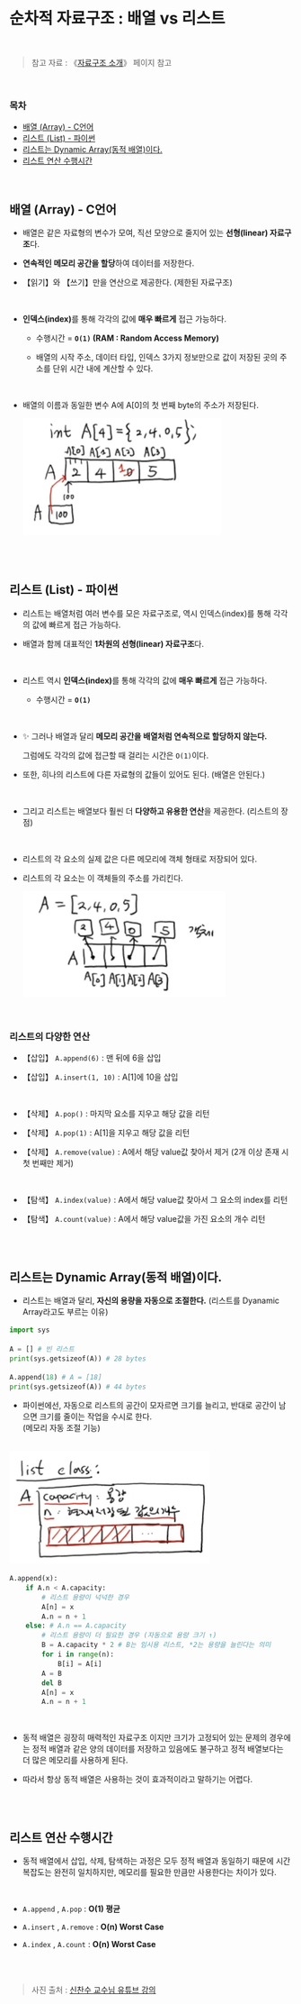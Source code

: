 # 순차적 자료구조 : 배열 vs 리스트

<br/>

> 참고 자료 : 《<a href="https://github.com/SangYoonLee1231/TIL/blob/main/DataStructure/data_structure_introduction.md">자료구조 소개</a>》 페이지 참고

<br/>

### 목차

- <a href="">배열 (Array) - C언어</a>
- <a href="">리스트 (List) - 파이썬</a>
- <a href="">리스트는 Dynamic Array(동적 배열)이다.</a>
- <a href="">리스트 연산 수행시간</a>

<br/>

## 배열 (Array) - C언어

- 배열은 같은 자료형의 변수가 모여, 직선 모양으로 줄지어 있는 <strong>선형(linear) 자료구조</strong>다.

- <strong>연속적인 메모리 공간을 할당</strong>하여 데이터를 저장한다.

- 【읽기】와 【쓰기】만을 연산으로 제공한다. (제한된 자료구조)

<br/>

- <strong>인덱스(index)</strong>를 통해 각각의 값에 <strong>매우 빠르게</strong> 접근 가능하다.

  - 수행시간 = <strong><code>O(1)</code> (RAM : Random Access Memory)</strong>

  - 배열의 시작 주소, 데이터 타입, 인덱스 3가지 정보만으로 값이 저장된 곳의 주소를 단위 시간 내에 계산할 수 있다.

<br/>

- 배열의 이름과 동일한 변수 A에 A[0]의 첫 번째 byte의 주소가 저장된다.

  <img src="img/array1.png">

<br/><br/>

## 리스트 (List) - 파이썬

- 리스트는 배열처럼 여러 변수를 모은 자료구조로, 역시 인덱스(index)를 통해 각각의 값에 빠르게 접근 가능하다.

- 배열과 함께 대표적인 <strong>1차원의 선형(linear) 자료구조</strong>다.

<br/>

- 리스트 역시 <strong>인덱스(index)</strong>를 통해 각각의 값에 <strong>매우 빠르게</strong> 접근 가능하다.

  - 수행시간 = <strong><code>O(1)</code> </strong>

<br/>

- ✨ 그러나 배열과 달리 <strong>메모리 공간을 배열처럼 연속적으로 할당하지 않는다.</strong>

  그럼에도 각각의 값에 접근할 때 걸리는 시간은 <code>O(1)</code>이다.

- 또한, 히나의 리스트에 다른 자료형의 값들이 있어도 된다. (배열은 안된다.)

<br/>

- 그리고 리스트는 배열보다 훨씬 더 <strong>다양하고 유용한 연산</strong>을 제공한다. (리스트의 장점)

<br/>

- 리스트의 각 요소의 실제 값은 다른 메모리에 객체 형태로 저장되어 있다.

- 리스트의 각 요소는 이 객체들의 주소를 가리킨다.

  <img src="img/list1.png">

<br/>

### 리스트의 다양한 연산

- 【삽입】 <code>A.append(6)</code> : 맨 뒤에 6을 삽입

- 【삽입】 <code>A.insert(1, 10)</code> : A[1]에 10을 삽입

<br/>

- 【삭제】 <code>A.pop()</code> : 마지막 요소를 지우고 해당 값을 리턴

- 【삭제】 <code>A.pop(1)</code> : A[1]을 지우고 해당 값을 리턴

- 【삭제】 <code>A.remove(value)</code> : A에서 해당 value값 찾아서 제거 (2개 이상 존재 시 첫 번째만 제거)

<br/>

- 【탐색】 <code>A.index(value)</code> : A에서 해당 value값 찾아서 그 요소의 index를 리턴

- 【탐색】 <code>A.count(value)</code> : A에서 해당 value값을 가진 요소의 개수 리턴

<br/><br/>

## 리스트는 Dynamic Array(동적 배열)이다.

- 리스트는 배열과 달리, <strong>자신의 용량을 자동으로 조절한다.</strong> (리스트를 Dyanamic Array라고도 부르는 이유)

```python
import sys

A = [] # 빈 리스트
print(sys.getsizeof(A)) # 28 bytes

A.append(18) # A = [18]
print(sys.getsizeof(A)) # 44 bytes
```

- 파이썬에선, 자동으로 리스트의 공간이 모자르면 크기를 늘리고, 반대로 공간이 남으면 크기를 줄이는 작업을 수시로 한다.  
  (메모리 자동 조절 기능)

<br/>

<img src="img/list2.png">

```python
A.append(x):
    if A.n < A.capacity:
        # 리스트 용량이 넉넉한 경우
        A[n] = x
        A.n = n + 1
    else: # A.n == A.capacity
        # 리스트 용량이 더 필요한 경우 (자동으로 용량 크기 ↑)
        B = A.capacity * 2 # B는 임시용 리스트, *2는 용량을 늘린다는 의미
        for i in range(n):
            B[i] = A[i]
        A = B
        del B
        A[n] = x
        A.n = n + 1
```

<br/>

- 동적 배열은 굉장히 매력적인 자료구조 이지만 크기가 고정되어 있는 문제의 경우에는 정적 배열과 같은 양의 데이터를 저장하고 있음에도 불구하고 정적 배열보다는 더 많은 메모리를 사용하게 된다.

- 따라서 항상 동적 배열은 사용하는 것이 효과적이라고 말하기는 어렵다.

<br/><br/>

## 리스트 연산 수행시간

- 동적 배열에서 삽입, 삭제, 탐색하는 과정은 모두 정적 배열과 동일하기 때문에 시간복잡도는 완전히 일치하지만, 메모리를 필요한 만큼만 사용한다는 차이가 있다.

<br/>

- <code>A.append</code> , <code>A.pop</code> : <strong>O(1) 평균</strong>

- <code>A.insert</code> , <code>A.remove</code> : <strong>O(n) Worst Case</strong>

- <code>A.index</code> , <code>A.count</code> : <strong>O(n) Worst Case</strong>

<br/><br/>

> 사진 출처 : <a href="https://youtu.be/Lqd8o7vL2Z8">신찬수 교수님 유튜브 강의</a>

